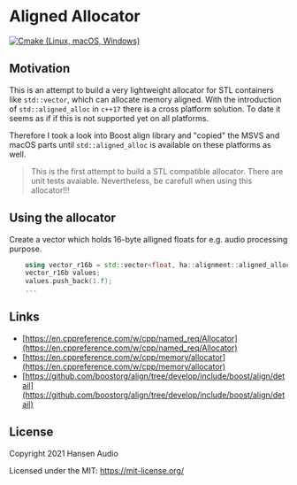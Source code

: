 # Aligned Allocator
[![Cmake (Linux, macOS, Windows)](https://github.com/rehans/aligned-allocator/actions/workflows/cmake.yml/badge.svg)](https://github.com/rehans/aligned-allocator/actions/workflows/cmake.yml)

## Motivation

This is an attempt to build a very lightweight allocator for STL containers like ```std::vector```, which can allocate memory aligned. With the introduction of ```std::aligned_alloc``` in ```c++17``` there is a cross platform solution. To date it seems as if if this is not supported yet on all platforms.

Therefore I took a look into Boost align library and "copied" the MSVS and macOS parts until ```std::aligned_alloc``` is available on these platforms as well.

> This is the first attempt to build a STL compatible allocator. There are unit tests avaiable. Nevertheless, be carefull when using this allocator!!!

## Using the allocator

Create a vector which holds 16-byte alligned floats for e.g. audio processing purpose.

```cpp
    using vector_r16b = std::vector<float, ha::alignment::aligned_allocator<float, 16>>;
    vector_r16b values;
    values.push_back(1.f);
    ...
```

## Links

* [https://en.cppreference.com/w/cpp/named_req/Allocator](https://en.cppreference.com/w/cpp/named_req/Allocator)
* [https://en.cppreference.com/w/cpp/memory/allocator](https://en.cppreference.com/w/cpp/memory/allocator)
* [https://github.com/boostorg/align/tree/develop/include/boost/align/detail](https://github.com/boostorg/align/tree/develop/include/boost/align/detail)

## License

Copyright 2021 Hansen Audio

Licensed under the MIT: https://mit-license.org/
